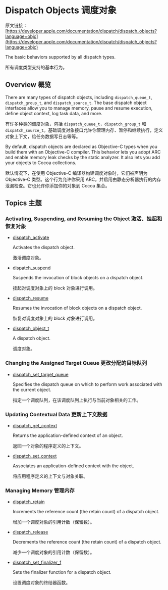 # Dispatch Objects 调度对象

原文链接：[https://developer.apple.com/documentation/dispatch/dispatch_objects?language=objc](https://developer.apple.com/documentation/dispatch/dispatch_objects?language=objc)

The basic behaviors supported by all dispatch types.
	
所有调度类型支持的基本行为。

## Overview 概览

There are many types of dispatch objects, including `dispatch_queue_t`, `dispatch_group_t`, and `dispatch_source_t`. The base dispatch object interfaces allow you to manage memory, pause and resume execution, define object context, log task data, and more.

有许多种类的调度对象，包括 `dispatch_queue_t`，`dispatch_group_t` 和 `dispatch_source_t`。基础调度对象接口允许你管理内存、暂停和继续执行，定义对象上下文，给任务数据写日志等等。

By default, dispatch objects are declared as Objective-C types when you build them with an Objective-C compiler. This behavior lets you adopt ARC and enable memory leak checks by the static analyzer. It also lets you add your objects to Cocoa collections.

默认情况下，在使用 Objective-C 编译器构建调度对象时，它们被声明为 Objective-C 类型。这个行为允许你采用 ARC，并启用由静态分析器执行的内存泄漏检查。它也允许你添加你的对象到 Cocoa 集合。

## Topics 主题

### Activating, Suspending, and Resuming the Object 激活、挂起和恢复对象

- [dispatch_activate](./API/dispatch_activate.md)

	Activates the dispatch object.
	
	激活调度对象。

- [dispatch_suspend](./API/dispatch_suspend.md)

	Suspends the invocation of block objects on a dispatch object.
	
	挂起对调度对象上的 block 对象进行调用。

- [dispatch_resume](./API/dispatch_resume.md)

	Resumes the invocation of block objects on a dispatch object.
	
	恢复对调度对象上的 block 对象进行调用。

- [dispatch\_object\_t](./API/dispatch_object_t.md)

	A dispatch object.
	
	调度对象。

### Changing the Assigned Target Queue 更改分配的目标队列

- [dispatch\_set\_target\_queue](./API/dispatch_set_target_queue.md)

	Specifies the dispatch queue on which to perform work associated with the current object.
	
	指定一个调度队列，在该调度队列上执行与当前对象相关的工作。

### Updating Contextual Data 更新上下文数据

- [dispatch\_get\_context]()

	Returns the application-defined context of an object.
	
	返回一个对象的程序定义的上下文。

- [dispatch\_set\_context]()

	Associates an application-defined context with the object.
	
	将应用程序定义的上下文与对象关联。

### Managing Memory 管理内存

- [dispatch_retain]()

	Increments the reference count (the retain count) of a dispatch object.
	
	增加一个调度对象的引用计数（保留数）。

- [dispatch_release]()

	Decrements the reference count (the retain count) of a dispatch object.
	
	减少一个调度对象的引用计数（保留数）。

- [dispatch\_set\_finalizer\_f]()

	Sets the finalizer function for a dispatch object.
	
	设置调度对象的终结器函数。